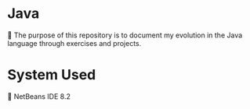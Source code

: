 # Java

🎯 The purpose of this repository is to document my evolution in the Java language through exercises and projects.

# System Used

🚀 NetBeans IDE 8.2
